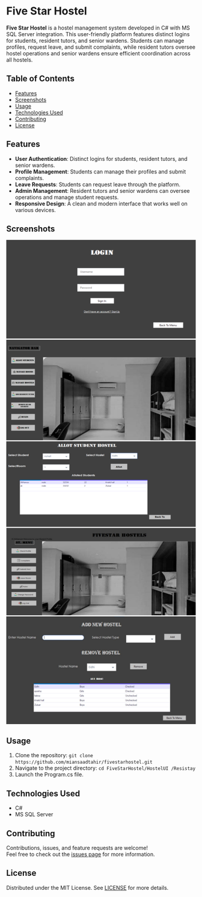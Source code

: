 # Five Star Hostel

**Five Star Hostel** is a hostel management system developed in C# with MS SQL Server integration. This user-friendly platform features distinct logins for students, resident tutors, and senior wardens. Students can manage profiles, request leave, and submit complaints, while resident tutors oversee hostel operations and senior wardens ensure efficient coordination across all hostels.

## Table of Contents
- [Features](#features)
- [Screenshots](#screenshots)
- [Usage](#usage)
- [Technologies Used](#technologies-used)
- [Contributing](#contributing)
- [License](#license)

## Features
- **User Authentication**: Distinct logins for students, resident tutors, and senior wardens.
- **Profile Management**: Students can manage their profiles and submit complaints.
- **Leave Requests**: Students can request leave through the platform.
- **Admin Management**: Resident tutors and senior wardens can oversee operations and manage student requests.
- **Responsive Design**: A clean and modern interface that works well on various devices.

## Screenshots
![Screenshot](assets/1.png)
![Screenshot](assets/2.png)
![Screenshot](assets/3.png)
![Screenshot](assets/4.png)
![Screenshot](assets/5.png)

## Usage
1. Clone the repository:
   `git clone https://github.com/miansaadtahir/fivestarhostel.git`
2. Navigate to the project directory:
   `cd FiveStarHostel/HostelUI
/Resistay`
3. Launch the Program.cs file.

## Technologies Used
- C#
- MS SQL Server

## Contributing
Contributions, issues, and feature requests are welcome!  
Feel free to check out the [issues page](https://github.com/miansaadtahir/fivestarhostel/issues) for more information.

## License
Distributed under the MIT License. See [LICENSE](./LICENSE) for more details.
